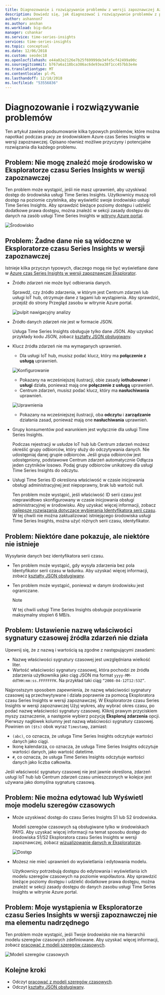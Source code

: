 ```yaml
---
title: Diagnozowanie i rozwiązywanie problemów z wersji zapoznawczej Azure czas serii szczegółowych informacji | Dokumentacja firmy Microsoft
description: Dowiedz się, jak diagnozować i rozwiązywanie problemów z programem Azure czas Series Insights w wersji zapoznawczej.
author: ashannon7
ms.author: anshan
ms.workload: big-data
manager: cshankar
ms.service: time-series-insights
services: time-series-insights
ms.topic: conceptual
ms.date: 12/06/2018
ms.custom: seodec18
ms.openlocfilehash: e44a02e2126e7b25f69999de34fe5cf42499a90c
ms.sourcegitcommit: b767a6a118bca386ac6de93ea38f1cc457bb3e4e
ms.translationtype: MT
ms.contentlocale: pl-PL
ms.lasthandoff: 12/18/2018
ms.locfileid: "53556836"
---
```

# <a name="diagnose-and-troubleshoot"></a>Diagnozowanie i rozwiązywanie problemów

Ten artykuł zawiera podsumowanie kilka typowych problemów, które można napotkać podczas pracy ze środowiskiem Azure czas Series Insights w wersji zapoznawczej. Opisano również możliwe przyczyny i potencjalne rozwiązania dla każdego problemu.

## <a name="problem-i-cant-find-my-environment-in-the-time-series-insights-preview-explorer"></a>Problem: Nie mogę znaleźć moje środowisko w Eksploratorze czasu Series Insights w wersji zapoznawczej

Ten problem może wystąpić, jeśli nie masz uprawnień, aby uzyskiwać dostęp do środowiska usługi Time Series Insights. Użytkownicy muszą roli dostęp na poziomie czytelnika, aby wyświetlić swoje środowisko usługi Time Series Insights. Aby sprawdzić bieżące poziomy dostępu i udzielić dodatkowe prawa dostępu, można znaleźć w sekcji zasady dostępu do danych na zasób usługi Time Series Insights w [witryny Azure portal](https://portal.azure.com/).

  ![Środowisko][1]

## <a name="problem-no-data-is-seen-in-the-time-series-insights-preview-explorer"></a>Problem: Żadne dane nie są widoczne w Eksploratorze czasu Series Insights w wersji zapoznawczej

Istnieje kilka przyczyn typowych, dlaczego mogą nie być wyświetlane dane w [Azure czas Series Insights w wersji zapoznawczej Eksplorator](https://insights.timeseries.azure.com/preview).

- Źródło zdarzeń nie może być odbierania danych.

    Sprawdź, czy źródło zdarzenia, w którym jest Centrum zdarzeń lub usługi IoT hub, otrzymuje dane z tagami lub wystąpienia. Aby sprawdzić, przejdź do strony Przegląd zasobu w witrynie Azure portal.

    ![pulpit nawigacyjny analizy][2]

- Źródło danych zdarzeń nie jest w formacie JSON.

    Usługa Time Series Insights obsługuje tylko dane JSON. Aby uzyskać przykłady kodu JSON, zobacz [kształty JSON obsługiwany](./how-to-shape-query-json.md).

- Klucz źródła zdarzeń nie ma wymaganych uprawnień.

    * Dla usługi IoT hub, musisz podać klucz, który ma **połączenie z usługą** uprawnień.

    ![Konfigurowanie][3]

    * Pokazany na wcześniejszej ilustracji, obie zasady **iothubowner** i **usługi** działa, ponieważ mają one **połączenie z usługą** uprawnień.
    * Centrum zdarzeń, musisz podać klucz, który ma **nasłuchiwania** uprawnień.
  
    ![Uprawnienia][4]

    * Pokazany na wcześniejszej ilustracji, oba **odczytu** i **zarządzanie** działania zasad, ponieważ mają one **nasłuchiwania** uprawnień.

- Grupy konsumentów pod warunkiem jest wyłącznie dla usługi Time Series Insights.

    Podczas rejestracji w usłudze IoT hub lub Centrum zdarzeń możesz określić grupy odbiorców, który służy do odczytywania danych. Nie udostępniaj danej grupie odbiorców. Jeśli grupa odbiorców jest udostępniony, podstawowe Centrum zdarzeń automatycznie Odłącza jeden czytników losowo. Podaj grupy odbiorców unikatowy dla usługi Time Series Insights do odczytu.

- Usługi Time Series ID określona właściwość w czasie inicjowania obsługi administracyjnej jest niepoprawny, brak lub wartość null.

    Ten problem może wystąpić, jeśli właściwość ID serii czasu jest nieprawidłowo skonfigurowany w czasie inicjowania obsługi administracyjnej w środowisku. Aby uzyskać więcej informacji, zobacz [najlepsze rozwiązania dotyczące wybierania Identyfikatora serii czasu](./time-series-insights-update-how-to-id.md). W tej chwili nie można zaktualizować istniejącego środowiska usługi Time Series Insights, można użyć różnych serii czasu, identyfikator.

## <a name="problem-some-data-shows-but-some-is-missing"></a>Problem: Niektóre dane pokazuje, ale niektóre nie istnieje

Wysyłanie danych bez identyfikatora serii czasu.

- Ten problem może wystąpić, gdy wysyła zdarzenia bez pola Identyfikator serii czasu w ładunku. Aby uzyskać więcej informacji, zobacz [kształty JSON obsługiwany](./how-to-shape-query-json.md).

- Ten problem może wystąpić, ponieważ w danym środowisku jest ograniczane.

    > [!NOTE]
    > W tej chwili usługi Time Series Insights obsługuje pozyskiwanie maksymalny stopień 6 MB/s.

## <a name="problem-my-event-sources-timestamp-property-name-setting-doesnt-work"></a>Problem: Ustawienie nazwę właściwości sygnatury czasowej źródła zdarzeń nie działa

Upewnij się, że z nazwą i wartością są zgodne z następującymi zasadami:

* Nazwę właściwości sygnatury czasowej jest uwzględniana wielkość liter.
* Wartość właściwości sygnatury czasowej, która pochodzi ze źródła zdarzenia użytkownika jako ciąg JSON ma format `yyyy-MM-ddTHH:mm:ss.FFFFFFFK`. Na przykład taki ciąg `“2008-04-12T12:53Z”`.

Najprostszym sposobem zapewnienia, że nazwę właściwości sygnatury czasowej są przechwytywane i działa poprawnie za pomocą Eksploratora czasu Series Insights w wersji zapoznawczej. W Eksploratorze czasu Series Insights w wersji zapoznawczej Użyj wykres, aby wybrać okres czasu, po podać nazwę właściwości sygnatury czasowej. Kliknij prawym przyciskiem myszy zaznaczenie, a następnie wybierz pozycję **Eksploruj zdarzenia** opcji. Pierwszy nagłówek kolumny jest nazwą właściwości sygnatury czasowej. Powinien on `($ts)` obok wyraz `Timestamp`, zamiast:

* `(abc)`, co oznacza, że usługa Time Series Insights odczytuje wartości danych jako ciągi.
* Ikonę kalendarza, co oznacza, że usługa Time Series Insights odczytuje wartości danych, jako wartość datetime.
* `#`, co oznacza, że usługa Time Series Insights odczytuje wartości danych jako liczba całkowita.

Jeśli właściwość sygnatury czasowej nie jest jawnie określona, zdarzeń usługi IoT hub lub Centrum zdarzeń czasu umieszczonych w kolejce jest używana jako domyślna sygnaturę czasową.

## <a name="problem-i-cant-edit-or-view-my-time-series-model"></a>Problem: Nie można edytować lub Wyświetl moje modelu szeregów czasowych

- Może uzyskiwać dostęp do czasu Series Insights S1 lub S2 środowiska.

   Modeli szeregów czasowych są obsługiwane tylko w środowiskach PAYG. Aby uzyskać więcej informacji na temat sposobu dostęp do środowiska S1/S2 Eksploratora czasu Series Insights w wersji zapoznawczej, zobacz [wizualizowanie danych w Eksploratorze](./time-series-insights-update-explorer.md).

   ![Dostęp][5]

- Możesz nie mieć uprawnień do wyświetlania i edytowania modelu.

   Użytkownicy potrzebują dostępu do edytowania i wyświetlania ich modelu szeregów czasowych na poziomie współautora. Aby sprawdzić bieżące poziomy dostępu i udzielić dodatkowe prawa dostępu, można znaleźć w sekcji zasady dostępu do danych zasobu usługi Time Series Insights w witrynie Azure portal.

## <a name="problem-all-my-instances-in-the-time-series-insights-preview-explorer-dont-have-a-parent"></a>Problem: Moje wystąpienia w Eksploratorze czasu Series Insights w wersji zapoznawczej nie ma elementu nadrzędnego

Ten problem może wystąpić, jeśli Twoje środowisko nie ma hierarchii modelu szeregów czasowych zdefiniowane. Aby uzyskać więcej informacji, zobacz [pracować z modeli szeregów czasowych](./time-series-insights-update-how-to-tsm.md).

  ![Modeli szeregów czasowych][6]

## <a name="next-steps"></a>Kolejne kroki

- Odczyt [pracować z modeli szeregów czasowych](./time-series-insights-update-how-to-tsm.md).
- Odczyt [kształty JSON obsługiwany](./how-to-shape-query-json.md).

<!-- Images -->
[1]: media/v2-update-diagnose-and-troubleshoot/environment.png
[2]: media/v2-update-diagnose-and-troubleshoot/dashboard-insights.png
[3]: media/v2-update-diagnose-and-troubleshoot/configuration.png
[4]: media/v2-update-diagnose-and-troubleshoot/permissions.png
[5]: media/v2-update-diagnose-and-troubleshoot/access.png
[6]: media/v2-update-diagnose-and-troubleshoot/tsm.png
